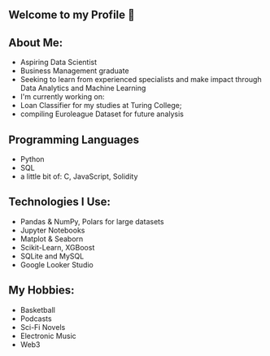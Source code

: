 ## Welcome to my Profile 👋

<!--
**Kenneton/Kenneton** is a ✨ _special_ ✨ repository because its `README.md` (this file) appears on your GitHub profile.

Here are some ideas to get you started:

- 🔭 I’m currently working on ...
- 🌱 I’m currently learning ...
- 👯 I’m looking to collaborate on ...
- 🤔 I’m looking for help with ...
- 💬 Ask me about ...
- 📫 How to reach me: ...
- 😄 Pronouns: ...
- ⚡ Fun fact: ...
-->

## About Me:
* Aspiring Data Scientist
* Business Management graduate
* Seeking to learn from experienced specialists and make impact through Data Analytics and Machine Learning
* I'm currently working on:
*  Loan Classifier for my studies at Turing College;
*  compiling Euroleague Dataset for future analysis


## Programming Languages
- Python
- SQL
- a little bit of: C, JavaScript, Solidity

## Technologies I Use:
- Pandas & NumPy, Polars for large datasets
- Jupyter Notebooks
- Matplot & Seaborn
- Scikit-Learn, XGBoost
- SQLite and MySQL
- Google Looker Studio

 
## My Hobbies:
- Basketball
- Podcasts
- Sci-Fi Novels
- Electronic Music
- Web3
